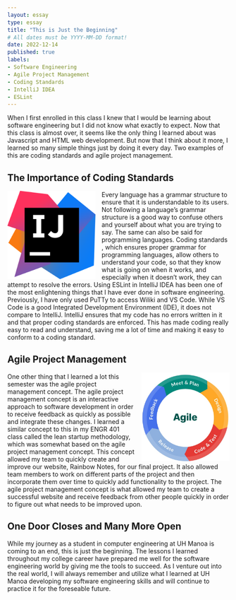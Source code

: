 ```yaml
---
layout: essay
type: essay
title: "This is Just the Beginning"
# All dates must be YYYY-MM-DD format!
date: 2022-12-14
published: true
labels:
- Software Engineering
- Agile Project Management
- Coding Standards
- IntelliJ IDEA
- ESLint
---
```


<p>When I first enrolled in this class I knew that I would be learning about software engineering but I did not know what exactly to expect. Now that this class is almost over, it seems like the only thing I learned about was Javascript and HTML web development. But now that I think about it more, I learned so many simple things just by doing it every day. Two examples of this are coding standards and agile project management.</p>

## The Importance of Coding Standards
<img align="left" style="margin-right: 1em" width="200px" src="../img/e28-coding-standards/IntelliJ_IDEA_Icon.png">
<p>Every language has a grammar structure to ensure that it is understandable to its users. Not following a language’s grammar structure is a good way to confuse others and yourself about what you are trying to say. The same can also be said for programming languages. Coding standards , which ensures proper grammar for programming languages, allow others to understand your code, so that they know what is going on when it works, and especially when it doesn’t work, they can attempt to resolve the errors. Using ESLint in IntelliJ IDEA has been one of the most enlightening things that I have ever done in software engineering. Previously, I have only used PuTTy to access Wiliki and VS Code. While VS Code is a good Integrated Development Environment (IDE), it does not compare to IntelliJ. IntelliJ ensures that my code has no errors written in it and that proper coding standards are enforced. This has made coding really easy to read and understand, saving me a lot of time and making it easy to conform to a coding standard.</p>

## Agile Project Management
<img src="../img/reflect-software-engineering/Why-Agile.jpg" align="right" style="margin-left: 1em" width="200px">
<p>One other thing that I learned a lot this semester was the agile project management concept. The agile project management concept is an interactive approach to software development in order to receive feedback as quickly as possible and integrate these changes. I learned a similar concept to this in my ENGR 401 class called the lean startup methodology, which was somewhat based on the agile project management concept. This concept allowed my team to quickly create and improve our website, Rainbow Notes, for our final project. It also allowed team members to work on different parts of the project and then incorporate them over time to quickly add functionality to the project. The agile project management concept is what allowed my team to create a successful website and receive feedback from other people quickly in order to figure out what needs to be improved upon.</p>

## One Door Closes and Many More Open
<p>While my journey as a student in computer engineering at UH Manoa is coming to an end, this is just the beginning. The lessons I learned throughout my college career have prepared me well for the software engineering world by giving me the tools to succeed. As I venture out into the real world, I will always remember and utilize what I learned at UH Manoa developing my software engineering skills and will continue to practice it for the foreseable future.</p>
